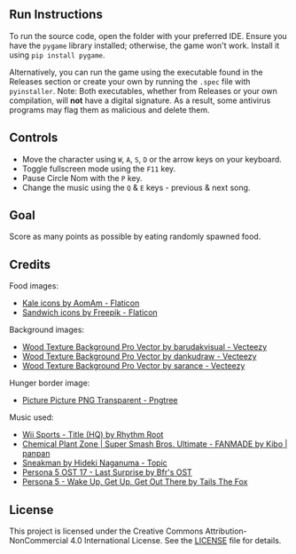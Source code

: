 ## Run Instructions

To run the source code, open the folder with your preferred IDE. Ensure you have the `pygame` library installed; otherwise, the game won't work. Install it using `pip install pygame`.

Alternatively, you can run the game using the executable found in the Releases section or create your own by running the `.spec` file with `pyinstaller`. Note: Both executables, whether from Releases or your own compilation, will **not** have a digital signature. As a result, some antivirus programs may flag them as malicious and delete them.

## Controls

 - Move the character using `W`, `A`, `S`, `D` or the arrow keys on your keyboard.
 - Toggle fullscreen mode using the `F11` key.
 - Pause Circle Nom with the `P` key.
 - Change the music using the `Q` & `E` keys - previous & next song.

## Goal

Score as many points as possible by eating randomly spawned food.

## Credits

Food images:
- [Kale icons by AomAm - Flaticon](https://www.flaticon.com/free-icons/kale)
- [Sandwich icons by Freepik - Flaticon](https://www.flaticon.com/free-icons/sandwich)

Background images:
- [Wood Texture Background Pro Vector by barudakvisual - Vecteezy](https://www.vecteezy.com/vector-art/2173386-wood-texture-background)
- [Wood Texture Background Pro Vector by dankudraw - Vecteezy](https://www.vecteezy.com/vector-art/3343397-wood-texture-background)
- [Wood Texture Background Pro Vector by sarance - Vecteezy](https://www.vecteezy.com/vector-art/3157015-wood-texture-background)

Hunger border image:
 - [Picture Picture PNG Transparent - Pngtree](https://pngtree.com/freepng/picture--picture_1666871.html)

Music used:
- [Wii Sports - Title (HQ) by Rhythm Root](https://www.youtube.com/watch?v=2qvAxPqy2wA)
- [Chemical Plant Zone | Super Smash Bros. Ultimate - FANMADE by Kibo | panpan](https://www.youtube.com/watch?v=jE97TQxxRRY)
- [Sneakman by Hideki Naganuma - Topic](https://www.youtube.com/watch?v=SL_jZSRZ_Bo)
- [Persona 5 OST 17 - Last Surprise by Bfr's OST](https://www.youtube.com/watch?v=-09Sox6voGU)
- [Persona 5 - Wake Up, Get Up, Get Out There by Tails The Fox](https://www.youtube.com/watch?v=5-pYuiWoE-Q)

## License

This project is licensed under the Creative Commons Attribution-NonCommercial 4.0 International License. See the [LICENSE](./LICENSE) file for details.